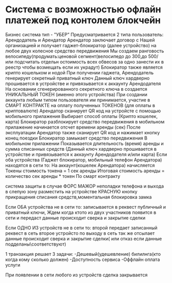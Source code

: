 Система с возможностью офлайн платежей под контолем блокчейн
=============
Бизнес система тип - "УБЕР"
Предусматривается 2 типа пользователь: Арендодатель и Арендатор
Арендатор заключает договор с Нашей организацией и получает гаджет-блокиратор (далее устройство) на любое двух колесное средство передвижения
Мы создаем ранговость велосипеду(продумать:ценовой сегмент(велосипедо до 300,до 500/ или подсчитать отдельн остоимость всех обвесов за одно занести их в реестр чтобы возмещать если их украдут)
Блокиратор также является крипто кошельком и нодой
При получении гаджета, Арендодатель генерирует секретный приватный ключ
Данный ключ хардверно прошивается в устройстве и привязывается к аккаунту Арендодателя
На основании сгенерированного секретного ключа в создается УНИКАЛЬНЫЙ ТОКЕН (именно этого устройства) 
При создании аккаунта любым типом пользователя им принимается, участие в СМАРТ КОНТРАКТЕ на оплату полученных ТОКЕНОВ (для оплаты в криптовалюте)
Арендатор сканирует QR код на устройсте с помощью мобильного прилажения
Выбирает способ оплаты (Крипто кошелек, карта)
Блокиратор разблокирует средство передвижения
в мобильном прилажение начинается отсчет времени аренды (сек)
После эксплуатации Арендатор также сканирует QR код и нажимает кнопку конец поездки
Блокиратор замыкает средство передвижения
В мобильном прилажении Показывается длительность (время) аренды и сумма списанных средств (Данный ключ хардверно прошивается в устройстве и привязывается к аккаунту Арендодателя и/или карта)
Если оба устройства (Гаджет блокиратор, мобильный телефон Арендатора) находятся в сети то:
На аккаунт(кошелек Арендатора) начисляется Токены 
стоимость токена = 1 сек аренды
Итоговая стоимость аренды = количество сек аренды * токен
По смарт контракту

система защиты в случае ФОРС МАЖОР неполадки телефона и выхода в слепую зону разместить на устройстве КРАСНУЮ кнопку прикращения списания средств,моментальная блокировка замка

Если ОБА устройства не в сети то:
записывается в реквест публичный и приватный ключи,
Ждем когда ктото из двух участников появится в сети и передаст данные 
происходит сверка и закрытие сделки

Если ОДНО ИЗ устройств не в сети то:
второй передает записанный реквест в сеть
второе устройсто по выходу в сеть так же отсылает данные 
происходит сверка и закрытие сделки( или отказ если данные подделаны\соответствуют)


1 транзакция решает 3 задачи:
-Дешевый(удешевление) билилнга(кто когда кому сколько должен)
-Доступность сервиса
-Оффлайн оплата услуги

При появлении в сети любого из устройств сделка закрывается
